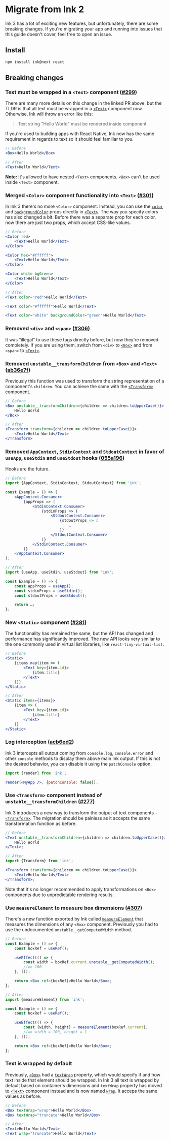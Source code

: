 # Migrate from Ink 2

Ink 3 has a lot of exciting new features, but unfortunately, there are some breaking changes.
If you're migrating your app and running into issues that this guide doesn't cover, feel free to open an issue.

## Install

```sh
npm install ink@next react
```

## Breaking changes

### Text must be wrapped in a `<Text>` component ([#299](https://github.com/vadimdemedes/ink/pull/299))

There are many more details on this change in the linked PR above, but the TLDR is that all text must be wrapped in a [`<Text>`](https://github.com/vadimdemedes/ink/tree/0efbf248d98e680c266d96b624c56490ae280936#text) component now. Otherwise, Ink will throw an error like this:

> Text string "Hello World" must be rendered inside <Text> component

If you're used to building apps with React Native, Ink now has the same requirement in regards to text so it should feel familiar to you.

```jsx
// Before
<Box>Hello World</Box>

// After
<Text>Hello World</Text>
```

**Note:** It's allowed to have nested `<Text>` components. `<Box>` can't be used inside `<Text>` component.

### Merged `<Color>` component functionality into `<Text>` ([#301](https://github.com/vadimdemedes/ink/pull/301))

In Ink 3 there's no more `<Color>` component. Instead, you can use the [`color`](https://github.com/vadimdemedes/ink/tree/0efbf248d98e680c266d96b624c56490ae280936#color) and [`backgroundColor`](https://github.com/vadimdemedes/ink/tree/0efbf248d98e680c266d96b624c56490ae280936#backgroundcolor) props directly in [`<Text>`](https://github.com/vadimdemedes/ink/tree/0efbf248d98e680c266d96b624c56490ae280936#text). The way you specify colors has also changed a bit. Before there was a separate prop for each color, now there are just two props, which accept CSS-like values.

```jsx
// Before
<Color red>
	<Text>Hello World</Text>
</Color>

<Color hex="#ffffff">
	<Text>Hello World</Text>
</Color>

<Color white bgGreen>
	<Text>Hello World</Text>
</Color>

// After
<Text color="red">Hello World</Text>

<Text color="#ffffff">Hello World</Text>

<Text color="white" backgroundColor="green">Hello World</Text>
```

### Removed `<div>` and `<span>` ([#306](https://github.com/vadimdemedes/ink/pull/306))

It was “illegal” to use these tags directly before, but now they're removed completely. If you are using them, switch from `<div>` to [`<Box>`](https://github.com/vadimdemedes/ink/tree/0efbf248d98e680c266d96b624c56490ae280936#box) and from `<span>` to [`<Text>`](https://github.com/vadimdemedes/ink/tree/0efbf248d98e680c266d96b624c56490ae280936#text).

### Removed `unstable__transformChildren` from `<Box>` and `<Text>` ([ab36e7f](https://github.com/vadimdemedes/ink/commit/ab36e7f))

Previously this function was used to transform the string representation of a component's `children`. You can achieve the same with the [`<Transform>`](https://github.com/vadimdemedes/ink#transform) component.

```jsx
// Before
<Box unstable__transformChildren={children => children.toUpperCase()}>
	Hello World
</Box>

// After
<Transform transform={children => children.toUpperCase()}>
	<Text>Hello World</Text>
</Transform>
```

### Removed `AppContext`, `StdinContext` and `StdoutContext` in favor of `useApp`, `useStdin` and `useStdout` hooks ([055a196](https://github.com/vadimdemedes/ink/commit/055a196))

Hooks are the future.

```jsx
// Before
import {AppContext, StdinContext, StdoutContext} from 'ink';

const Example = () => (
	<AppContext.Consumer>
		{appProps => (
			<StdinContext.Consumer>
				{stdinProps => (
					<StdoutContext.Consumer>
						{stdoutProps => (
							…
						)}
					</StdoutContext.Consumer>
				)}
			</StdinContext.Consumer>
		)}
	</AppContext.Consumer>
);

// After
import {useApp, useStdin, useStdout} from 'ink';

const Example = () => {
	const appProps = useApp();
	const stdinProps = useStdin();
	const stdoutProps = useStdout();

	return …;
};
```

### New `<Static>` component ([#281](https://github.com/vadimdemedes/ink/pull/281))

The functionality has remained the same, but the API has changed and performance has significantly improved. The new API looks very similar to the one commonly used in virtual list libraries, like `react-tiny-virtual-list`.

```jsx
// Before
<Static>
	{items.map(item => (
		<Text key={item.id}>
			{item.title}
		</Text>
	))}
</Static>

// After
<Static items={items}>
	{item => (
		<Text key={item.id}>
			{item.title}
		</Text>
	)}
</Static>
```

### Log interception ([acb6ed2](https://github.com/vadimdemedes/ink/commit/acb6ed2))

Ink 3 intercepts all output coming from `console.log`, `console.error` and other `console` methods to display them above main Ink output.
If this is not the desired behavior, you can disable it using the `patchConsole` option:

```jsx
import {render} from 'ink';

render(<MyApp />, {patchConsole: false});
```

### Use `<Transform>` component instead of `unstable__transformChildren` ([#277](https://github.com/vadimdemedes/ink/pull/277))

Ink 3 introduces a new way to transform the output of text components - [`<Transform>`](https://github.com/vadimdemedes/ink/tree/0efbf248d98e680c266d96b624c56490ae280936#transform).
The migration should be painless as it accepts the same transformation function as before.

```jsx
// Before
<Text unstable__transformChildren={children => children.toUpperCase()}>
	Hello World
</Text>;

// After
import {Transform} from 'ink';

<Transform transform={children => children.toUpperCase()}>
	<Text>Hello World</Text>
</Transform>;
```

Note that it's no longer recommended to apply transformations on `<Box>` components due to unpredictable rendering results.

### Use `measureElement` to measure box dimensions ([#307](https://github.com/vadimdemedes/ink/pull/307))

There's a new function exported by Ink called [`measureElement`](https://github.com/vadimdemedes/ink/tree/0efbf248d98e680c266d96b624c56490ae280936#measureelementref) that measures the dimensions of any `<Box>` component.
Previously you had to use the undocumented `unstable__getComputedWidth` method.

```jsx
// Before
const Example = () => {
	const boxRef = useRef();

	useEffect(() => {
		const width = boxRef.current.unstable__getComputedWidth();
		//=> 100
	}, []);

	return <Box ref={boxRef}>Hello World</Box>;
};

// After
import {measureElement} from 'ink';

const Example = () => {
	const boxRef = useRef();

	useEffect(() => {
		const {width, height} = measureElement(boxRef.current);
		//=> width = 100, height = 1
	}, []);

	return <Box ref={boxRef}>Hello World</Box>;
};
```

### Text is wrapped by default

Previously, [`<Box>`](https://github.com/vadimdemedes/ink/tree/v2.7.1#box) had a [`textWrap`](https://github.com/vadimdemedes/ink/tree/v2.7.1#textwrap) property, which would specify if and how text inside that element should be wrapped.
In Ink 3 all text is wrapped by default based on container's dimensions and `textWrap` property has moved to [`<Text>`](https://github.com/vadimdemedes/ink#text) component instead and is now named [`wrap`](https://github.com/vadimdemedes/ink#wrap).
It acceps the same values as before.

```jsx
// Before
<Box textWrap="wrap">Hello World</Box>
<Box textWrap="truncate">Hello World</Box>

// After
<Text>Hello World</Text>
<Text wrap="truncate">Hello World</Text>
```
